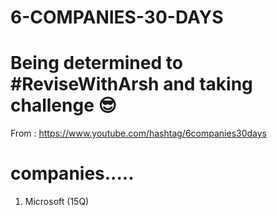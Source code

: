 # 6-COMPANIES-30-DAYS
# Being determined to #ReviseWithArsh and taking challenge 😎
From :  https://www.youtube.com/hashtag/6companies30days
# companies.....
1. Microsoft (15Q)
